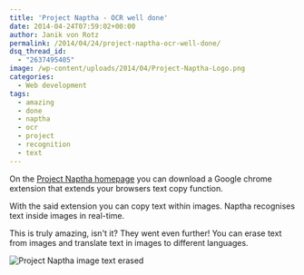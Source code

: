 ```yaml
---
title: 'Project Naptha - OCR well done'
date: 2014-04-24T07:59:02+00:00
author: Janik von Rotz
permalink: /2014/04/24/project-naptha-ocr-well-done/
dsq_thread_id:
  - "2637495405"
image: /wp-content/uploads/2014/04/Project-Naptha-Logo.png
categories:
  - Web development
tags:
  - amazing
  - done
  - naptha
  - ocr
  - project
  - recognition
  - text
---
```

On the [Project Naptha homepage](http://projectnaptha.com/) you can download a Google chrome extension that extends your browsers text copy function.

With the said extension you can copy text within images. Naptha recognises text inside images in real-time.
<!--more-->
This is truly amazing, isn't it? They went even further! You can erase text from images and translate text in images to different languages.

![Project Naptha image text erased](/wp-content/uploads/2014/04/Project-Naptha-image-text-erased.gif)